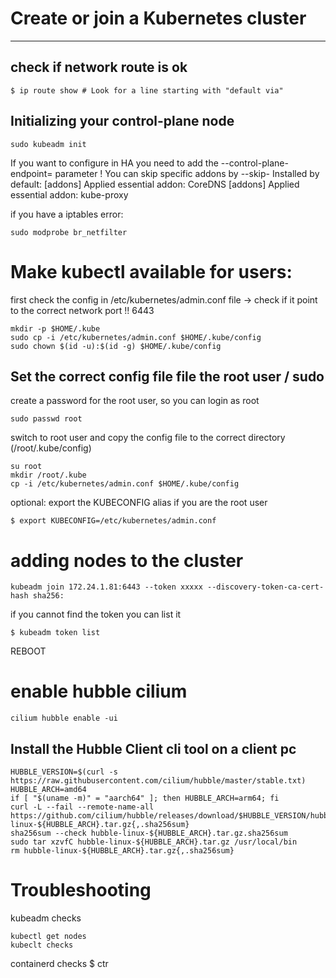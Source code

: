# Create or join a Kubernetes cluster
-----------

## check if network route is ok
```
$ ip route show # Look for a line starting with "default via"
```
## Initializing your control-plane node
```
sudo kubeadm init 
```
If you want to configure in HA you need to add the --control-plane-endpoint= parameter !
You can skip specific addons by --skip-
Installed by default:
[addons] Applied essential addon: CoreDNS
[addons] Applied essential addon: kube-proxy

if you have a iptables error:
```
sudo modprobe br_netfilter
```

# Make kubectl available for users:
first check the config in /etc/kubernetes/admin.conf file -> check if it point to the correct network port !! 6443
```
mkdir -p $HOME/.kube
sudo cp -i /etc/kubernetes/admin.conf $HOME/.kube/config
sudo chown $(id -u):$(id -g) $HOME/.kube/config
```

## Set the correct config file file the root user / sudo
create a password for the root user, so you can login as root
```
sudo passwd root
```
switch to root user and copy the config file to the correct directory (/root/.kube/config)
```
su root
mkdir /root/.kube
cp -i /etc/kubernetes/admin.conf $HOME/.kube/config
```
optional: export the KUBECONFIG alias if you are the root user
```
$ export KUBECONFIG=/etc/kubernetes/admin.conf
```

# adding nodes to the cluster
```
kubeadm join 172.24.1.81:6443 --token xxxxx --discovery-token-ca-cert-hash sha256:
```
if you cannot find the token you can list it
```
$ kubeadm token list
```
REBOOT


# enable hubble cilium
```
cilium hubble enable -ui
```
## Install the Hubble Client cli tool on a client pc
```
HUBBLE_VERSION=$(curl -s https://raw.githubusercontent.com/cilium/hubble/master/stable.txt)
HUBBLE_ARCH=amd64
if [ "$(uname -m)" = "aarch64" ]; then HUBBLE_ARCH=arm64; fi
curl -L --fail --remote-name-all https://github.com/cilium/hubble/releases/download/$HUBBLE_VERSION/hubble-linux-${HUBBLE_ARCH}.tar.gz{,.sha256sum}
sha256sum --check hubble-linux-${HUBBLE_ARCH}.tar.gz.sha256sum
sudo tar xzvfC hubble-linux-${HUBBLE_ARCH}.tar.gz /usr/local/bin
rm hubble-linux-${HUBBLE_ARCH}.tar.gz{,.sha256sum}
```


# Troubleshooting

kubeadm checks
```$ kubeadm cluster-info
kubectl get nodes
kubeclt checks
```

containerd checks
$ ctr
